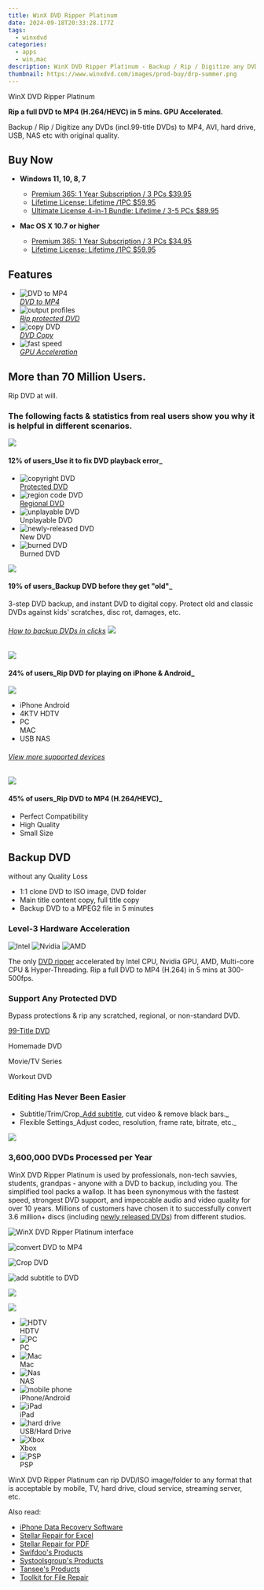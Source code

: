 ```yaml
---
title: WinX DVD Ripper Platinum
date: 2024-09-18T20:33:28.177Z
tags: 
  - winxdvd
categories: 
  - apps
  - win,mac
description: WinX DVD Ripper Platinum - Backup / Rip / Digitize any DVDs (incl.99-title DVDs) to MP4, AVI, hard drive, USB, NAS etc with original quality.
thumbnail: https://www.winxdvd.com/images/prod-buy/drp-summer.png
---
```


WinX DVD Ripper Platinum

**Rip a full DVD to MP4 (H.264/HEVC) in 5 mins. GPU Accelerated.**

Backup / Rip / Digitize any DVDs (incl.99-title DVDs) to MP4, AVI, hard drive, USB, NAS etc with original quality.

## Buy Now

- **Windows 11, 10, 8, 7**
  - [Premium 365: 1 Year Subscription / 3 PCs $39.95](https://estore.winxdvd.com/order/checkout.php?PRODS=38298369&CARD=2&QTY=1&AFFILIATE=108875&CART=2&SHORT_FORM=1&COUPON=PT1YTS&ORDERSTYLE=nLWsnJWpjHQ=&DESIGN_TYPE=2&HIDEC=0&SRC=22ptbuy1yb&daci=2094076942.1724026453)
  - [Lifetime License: Lifetime /1PC $59.95](https://estore.winxdvd.com/order/checkout.php?PRODS=38298408&CARD=2&QTY=1&AFFILIATE=108875&CART=1&SHORT_FORM=1&COUPON=HOLIDAYSALES&ORDERSTYLE=nLWsnJWpjHQ=&DESIGN_TYPE=2&HIDEC=0&SRC=22ptbuy1tb&daci=2094076942.1724026453)
  - [Ultimate License 4-in-1 Bundle: Lifetime / 3-5 PCs $89.95](https://estore.winxdvd.com/order/checkout.php?PRODS=43176000&CARD=2&QTY=1&AFFILIATE=108875&CART=1&CARD=1&SHORT_FORM=1&COUPON=WMM89&ORDERSTYLE=nLWsnJWpjHQ=&DESIGN_TYPE=2&HIDEC=0&SRC=22ptbuybundleb&daci=2094076942.1724026453)

- **Mac OS X 10.7 or higher**
  - [Premium 365: 1 Year Subscription / 3 PCs $34.95](https://estore.winxdvd.com/order/checkout.php?PRODS=39783082&QTY=1&AFFILIATE=108875&CART=1&SHORT_FORM=1&COUPON=HOLIDAYSALES&ORDERSTYLE=nLWsnJWpjHQ=&DESIGN_TYPE=2&HIDEC=0&daci=2094076942.1724026453)
  - [Lifetime License: Lifetime /1PC $59.95](https://estore.winxdvd.com/order/checkout.php?PRODS=39783158&QTY=1&AFFILIATE=108875&CART=1&SHORT_FORM=1&ORDERSTYLE=nLWsnJWpjHQ=&DESIGN_TYPE=2&HIDEC=0&daci=2094076942.1724026453)

## Features

-   ![DVD to MP4](https://www.winxdvd.com/dvd-ripper-platinum//img/div01-img04-nine.png)  
    _[DVD to MP4](https://www.winxdvd.com/resource/dvd-to-mp4.htm)_
-   ![output profiles](https://www.winxdvd.com/dvd-ripper-platinum//img/div01-img033-nine.png)  
    _[Rip protected DVD](https://www.winxdvd.com/resource/free-dvd-ripper-software-for-copy-protected-dvds.htm)_
-   ![copy DVD](https://www.winxdvd.com/dvd-ripper-platinum//img/div01-img02-nine.png)  
    _[DVD Copy](https://www.winxdvd.com/resource/top-3-free-dvd-copy.htm)_
-   ![fast speed](https://www.winxdvd.com/dvd-ripper-platinum//img/div01-img01-nine.png)  
    _[GPU Acceleration](https://www.winxdvd.com/dvd-ripper-platinum/guide-hardware-accelerated-video-decoding-encoding.htm)_

## More than 70 Million Users.  
Rip DVD at will.

### The following facts & statistics from real users show you why it is helpful in different scenarios.

![](https://www.winxdvd.com/dvd-ripper-platinum//img/div02-img04-nine.png)

#### **12%** of users_Use it to fix DVD playback error_

-   ![copyright DVD](https://www.winxdvd.com/dvd-ripper-platinum//img/div02-col01-nine.png)  
    [Protected DVD](https://www.winxdvd.com/resource/free-dvd-ripper-software-for-copy-protected-dvds.htm)
-   ![region code DVD](https://www.winxdvd.com/dvd-ripper-platinum//img/div02-col04-nine.png)  
    [Regional DVD](https://www.winxdvd.com/resource/convert-region-code-dvds.htm)
-   ![unplayable DVD](https://www.winxdvd.com/dvd-ripper-platinum//img/div02-col02-nine.png)  
    Unplayable DVD
-   ![newly-released DVD](https://www.winxdvd.com/dvd-ripper-platinum//img/new.png)  
    New DVD
-   ![burned DVD](https://www.winxdvd.com/dvd-ripper-platinum//img/burned.png)  
    Burned DVD

![](https://www.winxdvd.com/dvd-ripper-platinum//img/div02-img03-nine.png)

#### **19%** of users_Backup DVD before they get "old"_

3-step DVD backup, and instant DVD to digital copy. Protect old and classic DVDs against kids' scratches, disc rot, damages, etc.

###### [How to backup DVDs in clicks](https://www.winxdvd.com/backup-dvd/how-to-backup-dvd-collection.htm) ![](https://www.winxdvd.com/dvd-ripper-platinum//img/div02-col06-nine.png)

![](https://www.winxdvd.com/dvd-ripper-platinum//img/div02-img02-nine.png)

#### **24%** of users_Rip DVD for playing on iPhone & Android_

![](https://www.winxdvd.com/dvd-ripper-platinum//img/div02-col07-nine.png)

-   iPhone Android
-   4KTV HDTV
-   PC  
    MAC
-   USB NAS

###### [View more supported devices](https://www.winxdvd.com/dvd-ripper-platinum/tech-specs.htm)

![](https://www.winxdvd.com/dvd-ripper-platinum//img/div02-img02-nine.png)

#### **45%** of users_Rip DVD to MP4 (H.264/HEVC)_

-   Perfect Compatibility
-   High Quality
-   Small Size

## Backup DVD  
without any Quality Loss

-   1:1 clone DVD to ISO image, DVD folder
-   Main title content copy, full title copy
-   Backup DVD to a MPEG2 file in 5 minutes

### Level-3 Hardware Acceleration

![Intel](https://www.winxdvd.com/dvd-ripper-platinum//img/div03-img01-nine.png) ![Nvidia](https://www.winxdvd.com/dvd-ripper-platinum//img/div03-img03-nine.png) ![AMD](https://www.winxdvd.com/dvd-ripper-platinum//img/div03-img04-nine.png)

The only [DVD ripper](https://www.winxdvd.com/dvd-ripper/) accelerated by Intel CPU, Nvidia GPU, AMD, Multi-core CPU & Hyper-Threading. Rip a full DVD to MP4 (H.264) in 5 mins at 300-500fps.

### Support Any Protected DVD

Bypass protections & rip any scratched, regional, or non-standard DVD.

[99-Title DVD](https://www.winxdvd.com/resource/dvd-with-99-titles.htm)

Homemade DVD

Movie/TV Series

Workout DVD

### Editing Has Never Been Easier

-   Subtitle/Trim/Crop_[Add subtitle](https://www.winxdvd.com/resource/add-subtitles-to-dvd.htm), cut video & remove black bars._
-   Flexible Settings_Adjust codec, resolution, frame rate, bitrate, etc._

![](https://www.winxdvd.com/dvd-ripper-platinum//img/div04-img01.png)

### 3,600,000 DVDs Processed per Year

WinX DVD Ripper Platinum is used by professionals, non-tech savvies, students, grandpas - anyone with a DVD to backup, including you. The simplified tool packs a wallop. It has been synonymous with the fastest speed, strongest DVD support, and impeccable audio and video quality for over 10 years. Millions of customers have chosen it to successfully convert 3.6 million+ discs (including [newly released DVDs](https://www.winxdvd.com/new-dvd-release/)) from different studios.

![WinX DVD Ripper Platinum interface](https://www.winxdvd.com/dvd-ripper-platinum//img/interface.jpg)

![convert DVD to MP4](https://www.winxdvd.com/dvd-ripper-platinum//img/dvd-to-mp4.jpg)

![Crop DVD](https://www.winxdvd.com/dvd-ripper-platinum//img/crop.jpg)

![add subtitle to DVD](https://www.winxdvd.com/dvd-ripper-platinum//img/subtitle.jpg)

![](https://www.winxdvd.com/dvd-ripper-platinum//img/div04-icon11.png)

![](https://www.winxdvd.com/dvd-ripper-platinum//img/div04-icon10.png)

-   ![HDTV](https://www.winxdvd.com/dvd-ripper-platinum//img/div04-icon01.png)  
    HDTV
-   ![PC](https://www.winxdvd.com/dvd-ripper-platinum//img/div04-icon02.png)  
    PC
-   ![Mac](https://www.winxdvd.com/dvd-ripper-platinum//img/div04-icon03.png)  
    Mac
-   ![Nas](https://www.winxdvd.com/dvd-ripper-platinum//img/div04-icon04.png)  
    NAS
-   ![mobile phone](https://www.winxdvd.com/dvd-ripper-platinum//img/div04-icon05.png)  
    iPhone/Android
-   ![iPad](https://www.winxdvd.com/dvd-ripper-platinum//img/div04-icon06.png)  
    iPad
-   ![hard drive](https://www.winxdvd.com/dvd-ripper-platinum//img/div04-icon07.png)  
    USB/Hard Drive
-   ![Xbox](https://www.winxdvd.com/dvd-ripper-platinum//img/div04-icon08.png)  
    Xbox
-   ![PSP](https://www.winxdvd.com/dvd-ripper-platinum//img/div04-icon09.png)  
    PSP

WinX DVD Ripper Platinum can rip DVD/ISO image/folder to any format that is acceptable by mobile, TV, hard drive, cloud service, streaming server, etc.

<ins class="adsbygoogle"
      style="display:block"
      data-ad-client="ca-pub-7571918770474297"
      data-ad-slot="8358498916"
      data-ad-format="auto"
      data-full-width-responsive="true"></ins>

<span class="atpl-alsoreadstyle">Also read:</span>
<div><ul>
<li><a href="https://tools.techidaily.com/stellarinfo/data-recovery-ios/"><u>iPhone Data Recovery Software</u></a></li>
<li><a href="https://tools.techidaily.com/stellarinfo/repaire-for-excel/"><u>Stellar Repair for Excel</u></a></li>
<li><a href="https://tools.techidaily.com/stellarinfo/repair-for-pdf/"><u>Stellar Repair for PDF</u></a></li>
<li><a href="https://tools.techidaily.com/swifdoo/products/"><u>Swifdoo's Products</u></a></li>
<li><a href="https://tools.techidaily.com/systoolsgroup/products/"><u>Systoolsgroup's Products</u></a></li>
<li><a href="https://tools.techidaily.com/tansee/products/"><u>Tansee's Products</u></a></li>
<li><a href="https://tools.techidaily.com/stellarinfo/file-repair-toolkit/"><u>Toolkit for File Repair</u></a></li>
</ul></div>

